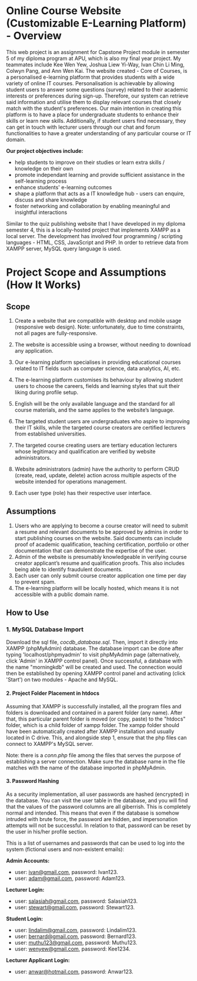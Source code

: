 # Online Course Website (Customizable E-Learning Platform) - Overview
This web project is an assignment for Capstone Project module in semester 5 of my diploma program at APU, which is also my final year project. My teammates include Kee Wen Yew, Joshua Liew Yi-Way, Ivan Chin Li Ming, Colwyn Pang, and Ann Wen Kai. The website created - Core of Courses, is a personalised e-learning platform that provides students with a wide variety of online IT courses. Personalisation is achievable by allowing student users to answer some questions (survey) related to their academic interests or preferences during sign-up. Therefore, our system can retrieve said information and utilise them to display relevant courses that closely match with the student's preferences. Our main intention in creating this platform is to have a place for undergraduate students to enhance their skills or learn new skills. Additionally, if student users find necessary, they can get in touch with lecturer users through our chat and forum functionalities to have a greater understanding of any particular course or IT domain. 

**Our project objectives include:**
- help students to improve on their studies or learn extra skills / knowledge on their own
- promote independant learning and provide sufficient assistance in the self-learning process
- enhance students' e-learning outcomes
- shape a platform that acts as a IT knowledge hub - users can enquire, discuss and share knowledge
- foster networking and collaboration by enabling meaningful and insightful interactions

Similar to the quiz publishing website that I have developed in my diploma semester 4, this is a locally-hosted project that implements XAMPP as a local server. The development has involved four programming / scripting languages - HTML, CSS, JavaScript and PHP. In order to retrieve data from XAMPP server, MySQL query language is used.


# Project Scope and Assumptions (How It Works)
## Scope
1.	Create a website that are compatible with desktop and mobile usage (responsive web design).
Note: unfortunately, due to time constraints, not all pages are fully-responsive.

3.	The website is accessible using a browser, without needing to download any application.
4.	Our e-learning platform specialises in providing educational courses related to IT fields such as computer science, data analytics, AI, etc. 
5.	The e-learning platform customises its behaviour by allowing student users to choose the careers, fields and learning styles that suit their liking during profile setup. 
6.	English will be the only available language and the standard for all course materials, and the same applies to the website’s language. 
7.	The targeted student users are undergraduates who aspire to improving their IT skills, while the targeted course creators are certified lecturers from established universities. 
8.	The targeted course creating users are tertiary education lecturers whose legitimacy and qualification are verified by website administrators.
9.	Website administrators (admin) have the authority to perform CRUD (create, read, update, delete) action across multiple aspects of the website intended for operations management.
10.	Each user type (role) has their respective user interface.

## Assumptions
1.	Users who are applying to become a course creator will need to submit a resume and relevant documents to be approved by admins in order to start publishing courses on the website. Said documents can include proof of academic qualification, teaching certification, portfolio or other documentation that can demonstrate the expertise of the user.
2.	Admin of the website is presumably knowledgeable in verifying course creator applicant’s resume and qualification proofs. This also includes being able to identify fraudulent documents. 
3.	Each user can only submit course creator application one time per day to prevent spam.
4.	The e-learning platform will be locally hosted, which means it is not accessible with a public domain name. 

## How to Use
### 1. MySQL Database Import
Download the sql file, *cocdb_database.sql*. Then, import it directly into XAMPP (phpMyAdmin) database. The database import can be done after typing 'localhost/phpmyadmin' to visit phpMyAdmin page (alternatively, click 'Admin' in XAMPP control panel). Once successful, a database with the name "morningkdb" will be created and used. The connection would then be established by opening XAMPP control panel and activating (click 'Start') on two modules - Apache and MySQL.

#### 2. Project Folder Placement in htdocs
Assuming that XAMPP is successfully installed, all the program files and folders is downloaded and contained in a parent folder (any name). After that, this particular parent folder is moved (or copy, paste) to the "htdocs" folder, which is a child folder of xampp folder. The xampp folder should have been automatically created after XAMPP installation and usually located in C drive. This, and alongside step 1, ensure that the php files can connect to XAMPP's MySQL server.

Note: there is a *conn.php* file among the files that serves the purpose of establishing a server connection. Make sure the database name in the file matches with the name of the database imported in phpMyAdmin.

#### 3. Password Hashing
As a security implementation, all user passwords are hashed (encrypted) in the database. You can visit the user table in the database, and you will find that the values of the password columns are all giberrish. This is completely normal and intended. This means that even if the database is somehow intruded with brute force, the password are hidden, and impersonation attempts will not be successful. In relation to that, password can be reset by the user in his/her profile section.

This is a list of usernames and passwords that can be used to log into the system (fictional users and non-existent emails):

**Admin Accounts:** 
- user: ivan@gmail.com, password: Ivan123.
- user: adam@gmail.com, password: Adam123.

**Lecturer Login:** 
- user: salasiah@gmail.com, password: Salasiah123.
- user: stewart@gmail.com, password: Stewart123.

**Student Login:**
- user: lindalim@gmail.com, password: Lindalim123.
- user: bernard@gmail.com, password: Bernard123.
- user: muthu123@gmail.com, password: Muthu123.
- user: wenyew@gmail.com, password: Kee1234.

**Lecturer Applicant Login:**
- user: anwar@hotmail.com, password: Anwar123.
